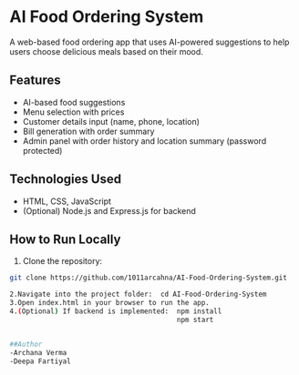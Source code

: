 # AI Food Ordering System

A web-based food ordering app that uses AI-powered suggestions to help users choose delicious meals based on their mood.

## Features

- AI-based food suggestions  
- Menu selection with prices  
- Customer details input (name, phone, location)  
- Bill generation with order summary  
- Admin panel with order history and location summary (password protected)  

## Technologies Used

- HTML, CSS, JavaScript  
- (Optional) Node.js and Express.js for backend  

## How to Run Locally

1. Clone the repository:

```bash
git clone https://github.com/1011arcahna/AI-Food-Ordering-System.git

2.Navigate into the project folder:  cd AI-Food-Ordering-System
3.Open index.html in your browser to run the app.
4.(Optional) If backend is implemented:  npm install
                                         npm start


##Author
-Archana Verma
-Deepa Fartiyal





    
